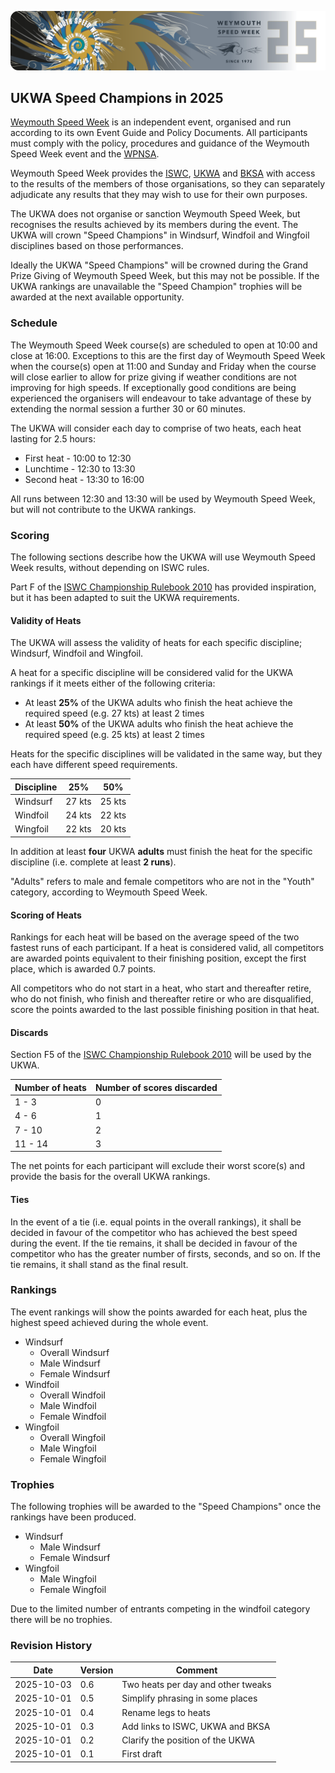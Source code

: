 ![img](../img/wsw-2025/web-banner-1.png)

## UKWA Speed Champions in 2025

[Weymouth Speed Week](https://www.weymouthspeedweek.com/) is an independent event, organised and run according to its own Event Guide and Policy Documents. All participants must comply with the policy, procedures and guidance of the Weymouth Speed Week event and the [WPNSA](https://www.wpnsa.org.uk/).

Weymouth Speed Week provides the [ISWC](https://www.internationalwindsurfing.com/), [UKWA](https://ukwindsurfing.com/) and [BKSA](https://britishkitesports.org/) with access to the results of the members of those organisations, so they can separately adjudicate any results that they may wish to use for their own purposes.

The UKWA does not organise or sanction Weymouth Speed Week, but recognises the results achieved by its members during the event. The UKWA will crown "Speed Champions" in Windsurf, Windfoil and Wingfoil disciplines based on those performances. 

Ideally the UKWA "Speed Champions" will be crowned during the Grand Prize Giving of Weymouth Speed Week, but this may not be possible. If the UKWA rankings are unavailable the "Speed Champion" trophies will be awarded at the next available opportunity.



### Schedule

The Weymouth Speed Week course(s) are scheduled to open at 10:00 and close at 16:00. Exceptions to this are the first day of Weymouth Speed Week when the course(s) open at 11:00 and Sunday and Friday when the course will close earlier to allow for prize giving if weather conditions are not improving for high speeds. If exceptionally good conditions are being experienced the organisers will endeavour to take advantage of these by extending the normal session a further 30 or 60 minutes.

The UKWA will consider each day to comprise of two heats, each heat lasting for 2.5 hours:

- First heat - 10:00 to 12:30
- Lunchtime - 12:30 to 13:30
- Second heat - 13:30 to 16:00

All runs between 12:30 and 13:30 will be used by Weymouth Speed Week, but will not contribute to the UKWA rankings.



### Scoring

The following sections describe how the UKWA will use Weymouth Speed Week results, without depending on ISWC rules.

Part F of the [ISWC Championship Rulebook 2010](https://www.internationalwindsurfing.com/userfiles/documents/ISWC_Rulebook_2010.pdf) has provided inspiration, but it has been adapted to suit the UKWA requirements.



#### Validity of Heats

The UKWA will assess the validity of heats for each specific discipline; Windsurf, Windfoil and Wingfoil.

A heat for a specific discipline will be considered valid for the UKWA rankings if it meets either of the following criteria:

- At least **25%** of the UKWA adults who finish the heat achieve the required speed (e.g.  27 kts) at least 2 times
- At least **50%** of the UKWA adults who finish the heat achieve the required speed (e.g.  25 kts) at least 2 times

Heats for the specific disciplines will be validated in the same way, but they each have different speed requirements.

| Discipline | 25%    | 50%    |
| ---------- | ------ | ------ |
| Windsurf   | 27 kts | 25 kts |
| Windfoil   | 24 kts | 22 kts |
| Wingfoil   | 22 kts | 20 kts |

In addition at least **four** UKWA **adults** must finish the heat for the specific discipline (i.e. complete at least **2 runs**).

"Adults" refers to male and female competitors who are not in the "Youth" category, according to Weymouth Speed Week.



#### Scoring of Heats

Rankings for each heat will be based on the average speed of the two fastest runs of each participant. If a heat is considered valid, all competitors are awarded points equivalent to their finishing position, except the first place, which is awarded 0.7 points.

All competitors who do not start in a heat, who start and thereafter retire, who do not finish, who finish and thereafter retire or who are disqualified, score the points awarded to the last possible finishing position in that heat.



#### Discards

Section F5 of the [ISWC Championship Rulebook 2010](https://www.internationalwindsurfing.com/userfiles/documents/ISWC_Rulebook_2010.pdf) will be used by the UKWA.

| Number of heats | Number of scores discarded |
| --------------- | -------------------------- |
| 1 - 3           | 0                          |
| 4 - 6           | 1                          |
| 7 - 10          | 2                          |
| 11 - 14         | 3                          |

The net points for each participant will exclude their worst score(s) and provide the basis for the overall UKWA rankings.



#### Ties

In the event of a tie (i.e. equal points in the overall rankings), it shall be decided in favour of the competitor who has achieved the best speed during the event. If the tie remains, it shall be decided in favour of the competitor who has the greater number of firsts, seconds, and so on. If the tie remains, it shall stand as the final result. 



### Rankings

The event rankings will show the points awarded for each heat, plus the highest speed achieved during the whole event.

- Windsurf
  - Overall Windsurf
  - Male Windsurf
  - Female Windsurf
- Windfoil
  - Overall Windfoil
  - Male Windfoil
  - Female Windfoil
- Wingfoil
  - Overall Wingfoil
  - Male Wingfoil
  - Female Wingfoil



### Trophies

The following trophies will be awarded to the "Speed Champions" once the rankings have been produced.

- Windsurf
  - Male Windsurf
  - Female Windsurf
- Wingfoil
  - Male Wingfoil
  - Female Wingfoil

Due to the limited number of entrants competing in the windfoil category there will be no trophies.



### Revision History

| Date       | Version | Comment                            |
| ---------- | ------- | ---------------------------------- |
| 2025-10-03 | 0.6     | Two heats per day and other tweaks |
| 2025-10-01 | 0.5     | Simplify phrasing in some places   |
| 2025-10-01 | 0.4     | Rename legs to heats               |
| 2025-10-01 | 0.3     | Add links to ISWC, UKWA and BKSA   |
| 2025-10-01 | 0.2     | Clarify the position of the UKWA   |
| 2025-10-01 | 0.1     | First draft                        |

